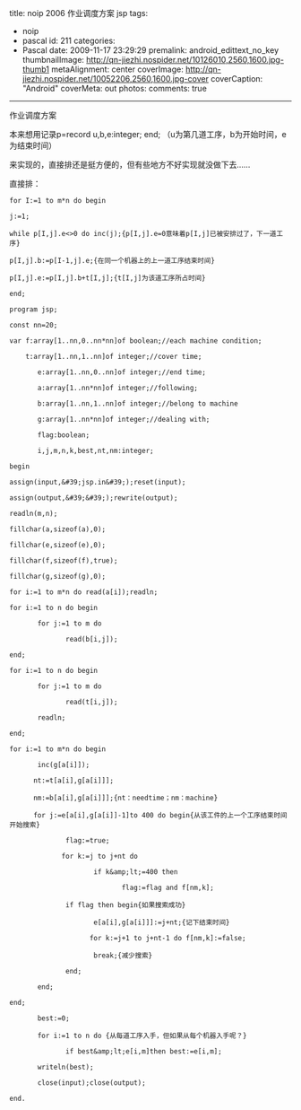 title: noip 2006 作业调度方案 jsp
tags:
  - noip
  - pascal
id: 211
categories:
  - Pascal
date: 2009-11-17 23:29:29
premalink: android_edittext_no_key
thumbnailImage: http://qn-jiezhi.nospider.net/10126010,2560,1600.jpg-thumb1
metaAlignment: center
coverImage: http://qn-jiezhi.nospider.net/10052206,2560,1600.jpg-cover
coverCaption: "Android"
coverMeta: out
photos:
comments: true
---
作业调度方案

本来想用记录p=record u,b,e:integer;   end; （u为第几道工序，b为开始时间，e为结束时间）

来实现的，直接排还是挺方便的，但有些地方不好实现就没做下去……
<!--more-->
直接排：
```
for I:=1 to m*n do begin

j:=1;

while p[I,j].e<>0 do inc(j);{p[I,j].e=0意味着p[I,j]已被安排过了，下一道工序}

p[I,j].b:=p[I-1,j].e;{在同一个机器上的上一道工序结束时间}

p[I,j].e:=p[I,j].b+t[I,j];{t[I,j]为该道工序所占时间}

end;
```
```
program jsp;

const nn=20;

var f:array[1..nn,0..nn*nn]of boolean;//each machine condition;

    t:array[1..nn,1..nn]of integer;//cover time;

       e:array[1..nn,0..nn]of integer;//end time;

       a:array[1..nn*nn]of integer;//following;

       b:array[1..nn,1..nn]of integer;//belong to machine

       g:array[1..nn*nn]of integer;//dealing with;

       flag:boolean;

       i,j,m,n,k,best,nt,nm:integer;

begin

assign(input,&#39;jsp.in&#39;);reset(input);

assign(output,&#39;&#39;);rewrite(output);

readln(m,n);

fillchar(a,sizeof(a),0);

fillchar(e,sizeof(e),0);

fillchar(f,sizeof(f),true);

fillchar(g,sizeof(g),0);

for i:=1 to m*n do read(a[i]);readln;

for i:=1 to n do begin

       for j:=1 to m do

              read(b[i,j]);

end;

for i:=1 to n do begin

       for j:=1 to m do

              read(t[i,j]);

       readln;

end;

for i:=1 to m*n do begin

       inc(g[a[i]]);

      nt:=t[a[i],g[a[i]]];

      nm:=b[a[i],g[a[i]]];{nt：needtime；nm：machine}

      for j:=e[a[i],g[a[i]]-1]to 400 do begin{从该工件的上一个工序结束时间开始搜索}

              flag:=true;

             for k:=j to j+nt do

                     if k&amp;lt;=400 then

                            flag:=flag and f[nm,k];

              if flag then begin{如果搜索成功}

                     e[a[i],g[a[i]]]:=j+nt;{记下结束时间}

                    for k:=j+1 to j+nt-1 do f[nm,k]:=false;

                     break;{减少搜索}

              end;

       end;

end;

       best:=0;

       for i:=1 to n do {从每道工序入手，但如果从每个机器入手呢？}

              if best&amp;lt;e[i,m]then best:=e[i,m];

       writeln(best);

       close(input);close(output);

end.
```
